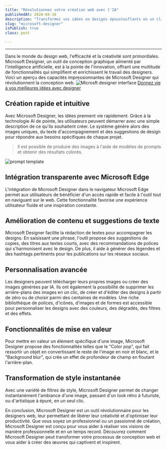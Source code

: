 ```yaml
---
title: "Révolutionnez votre création web avec l'IA"
publishedAt: 2024-04-16
description: "Transformez vos idées en designs époustouflants en un clin d'œil grâce à l'outil de conception graphique intelligent Microsoft Designer."
slug: "microsoft-designer"
isPublish: true
class: post

---
```

***
Dans le monde du design web, l'efficacité et la créativité sont primordiales. Microsoft Designer, un outil de conception graphique alimenté par l'intelligence artificielle, est à la pointe de l'innovation, offrant une multitude de fonctionnalités qui simplifient et enrichissent le travail des designers. Voici un aperçu des capacités impressionnantes de Microsoft Designer qui révolutionnent la conception web.
![Microsft designer interface](../../../public/blog/microsft-designer.avif "Microsft designer")
[Donnez vie à vos meilleures idées avec designer](https://designer.microsoft.com/)

## **Création rapide et intuitive**
Avec Microsoft Designer, les idées prennent vie rapidement. Grâce à la technologie AI de pointe, les utilisateurs peuvent démarrer avec une simple description de ce qu'ils souhaitent créer. Le système génère alors des images uniques, du texte d'accompagnement et des suggestions de design pour répondre aux besoins spécifiques de chaque projet.
>Il est possible de produire des images à l'aide de modèles de prompts et obtenir des résultats colorés.

![prompt template](../../../public/blog/prompt-template.avif "prompt template")


## **Intégration transparente avec Microsoft Edge**
L'intégration de Microsoft Designer dans le navigateur Microsoft Edge permet aux utilisateurs de bénéficier d'un accès rapide et facile à l'outil tout en naviguant sur le web. Cette fonctionnalité favorise une expérience utilisateur fluide et une inspiration constante.

## **Amélioration de contenu et suggestions de texte**
Microsoft Designer facilite la rédaction de textes pour accompagner les designs. En saisissant une phrase, l'outil propose des suggestions de copies, des titres aux textes courts, avec des recommandations de polices qui s'harmonisent avec le design. De plus, il aide à générer des légendes et des hashtags pertinents pour les publications sur les réseaux sociaux.

## **Personnalisation avancée**
Les designers peuvent télécharger leurs propres images ou créer des images générées par IA. Ils ont également la possibilité de supprimer les arrière-plans des images en un clic, de créer et d'éditer des designs à partir de zéro ou de choisir parmi des centaines de modèles. Une riche bibliothèque de polices, d'icônes, d'images et de formes est accessible pour personnaliser les designs avec des couleurs, des dégradés, des filtres et des effets.

## **Fonctionnalités de mise en valeur**
Pour mettre en valeur un élément spécifique d'une image, Microsoft Designer propose des fonctionnalités telles que le "Color pop", qui fait ressortir un objet en convertissant le reste de l'image en noir et blanc, et le "Background blur", qui crée un effet de profondeur de champ en floutant l'arrière-plan.

## **Transformation de style instantanée**
Avec une variété de filtres de style, Microsoft Designer permet de changer instantanément l'ambiance d'une image, passant d'un look rétro à futuriste, ou d'artistique à épuré, en un seul clic.

En conclusion, Microsoft Designer est un outil révolutionnaire pour les designers web, leur permettant de libérer leur créativité et d'optimiser leur productivité. Que vous soyez un professionnel ou un passionné de création, Microsoft Designer est conçu pour vous aider à réaliser vos visions de manière professionnelle et en un temps record. Découvrez comment Microsoft Designer peut transformer votre processus de conception web et vous aider à créer des œuvres qui captivent et inspirent.